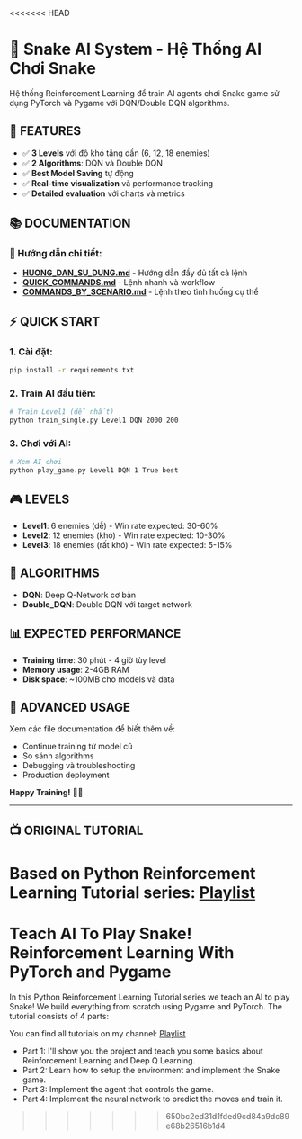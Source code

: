 <<<<<<< HEAD
# 🐍 Snake AI System - Hệ Thống AI Chơi Snake

Hệ thống Reinforcement Learning để train AI agents chơi Snake game sử dụng PyTorch và Pygame với DQN/Double DQN algorithms.

## 🎯 **FEATURES**
- ✅ **3 Levels** với độ khó tăng dần (6, 12, 18 enemies)
- ✅ **2 Algorithms**: DQN và Double DQN
- ✅ **Best Model Saving** tự động
- ✅ **Real-time visualization** và performance tracking
- ✅ **Detailed evaluation** với charts và metrics

## 📚 **DOCUMENTATION**

### **📖 Hướng dẫn chi tiết:**
- **[HUONG_DAN_SU_DUNG.md](HUONG_DAN_SU_DUNG.md)** - Hướng dẫn đầy đủ tất cả lệnh
- **[QUICK_COMMANDS.md](QUICK_COMMANDS.md)** - Lệnh nhanh và workflow
- **[COMMANDS_BY_SCENARIO.md](COMMANDS_BY_SCENARIO.md)** - Lệnh theo tình huống cụ thể

## ⚡ **QUICK START**

### **1. Cài đặt:**
```bash
pip install -r requirements.txt
```

### **2. Train AI đầu tiên:**
```bash
# Train Level1 (dễ nhất)
python train_single.py Level1 DQN 2000 200
```

### **3. Chơi với AI:**
```bash
# Xem AI chơi
python play_game.py Level1 DQN 1 True best
```

## 🎮 **LEVELS**
- **Level1**: 6 enemies (dễ) - Win rate expected: 30-60%
- **Level2**: 12 enemies (khó) - Win rate expected: 10-30%  
- **Level3**: 18 enemies (rất khó) - Win rate expected: 5-15%

## 🧠 **ALGORITHMS**
- **DQN**: Deep Q-Network cơ bản
- **Double_DQN**: Double DQN với target network

## 📊 **EXPECTED PERFORMANCE**
- **Training time**: 30 phút - 4 giờ tùy level
- **Memory usage**: 2-4GB RAM
- **Disk space**: ~100MB cho models và data

## 🚀 **ADVANCED USAGE**
Xem các file documentation để biết thêm về:
- Continue training từ model cũ
- So sánh algorithms
- Debugging và troubleshooting
- Production deployment

**Happy Training!** 🎉🤖

---

## 📺 **ORIGINAL TUTORIAL**
Based on Python Reinforcement Learning Tutorial series: [Playlist](https://www.youtube.com/playlist?list=PLqnslRFeH2UrDh7vUmJ60YrmWd64mTTKV)
=======
# Teach AI To Play Snake! Reinforcement Learning With PyTorch and Pygame

In this Python Reinforcement Learning Tutorial series we teach an AI to play Snake! We build everything from scratch using Pygame and PyTorch. The tutorial consists of 4 parts:

You can find all tutorials on my channel: [Playlist](https://www.youtube.com/playlist?list=PLqnslRFeH2UrDh7vUmJ60YrmWd64mTTKV)

- Part 1: I'll show you the project and teach you some basics about Reinforcement Learning and Deep Q Learning.
- Part 2: Learn how to setup the environment and implement the Snake game.
- Part 3: Implement the agent that controls the game.
- Part 4: Implement the neural network to predict the moves and train it.
>>>>>>> 650bc2ed31d1fded9cd84a9dc89e68b26516b1d4
